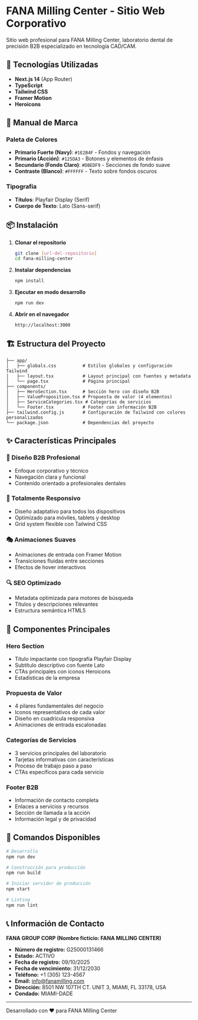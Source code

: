 # FANA Milling Center - Sitio Web Corporativo

Sitio web profesional para FANA Milling Center, laboratorio dental de precisión B2B especializado en tecnología CAD/CAM.

## 🚀 Tecnologías Utilizadas

- **Next.js 14** (App Router)
- **TypeScript**
- **Tailwind CSS**
- **Framer Motion**
- **Heroicons**

## 🎨 Manual de Marca

### Paleta de Colores
- **Primario Fuerte (Navy)**: `#1E2B4F` - Fondos y navegación
- **Primario (Acción)**: `#125DA3` - Botones y elementos de énfasis
- **Secundario (Fondo Claro)**: `#DBEDF9` - Secciones de fondo suave
- **Contraste (Blanco)**: `#FFFFFF` - Texto sobre fondos oscuros

### Tipografía
- **Títulos**: Playfair Display (Serif)
- **Cuerpo de Texto**: Lato (Sans-serif)

## 📦 Instalación

1. **Clonar el repositorio**
   ```bash
   git clone [url-del-repositorio]
   cd fana-milling-center
   ```

2. **Instalar dependencias**
   ```bash
   npm install
   ```

3. **Ejecutar en modo desarrollo**
   ```bash
   npm run dev
   ```

4. **Abrir en el navegador**
   ```
   http://localhost:3000
   ```

## 🏗️ Estructura del Proyecto

```
├── app/
│   ├── globals.css          # Estilos globales y configuración Tailwind
│   ├── layout.tsx           # Layout principal con fuentes y metadata
│   └── page.tsx             # Página principal
├── components/
│   ├── HeroSection.tsx      # Sección hero con diseño B2B
│   ├── ValueProposition.tsx # Propuesta de valor (4 elementos)
│   ├── ServiceCategories.tsx # Categorías de servicios
│   └── Footer.tsx           # Footer con información B2B
├── tailwind.config.js       # Configuración de Tailwind con colores personalizados
└── package.json             # Dependencias del proyecto
```

## ✨ Características Principales

### 🎯 Diseño B2B Profesional
- Enfoque corporativo y técnico
- Navegación clara y funcional
- Contenido orientado a profesionales dentales


### 📱 Totalmente Responsivo
- Diseño adaptativo para todos los dispositivos
- Optimizado para móviles, tablets y desktop
- Grid system flexible con Tailwind CSS

### 🎭 Animaciones Suaves
- Animaciones de entrada con Framer Motion
- Transiciones fluidas entre secciones
- Efectos de hover interactivos

### 🔍 SEO Optimizado
- Metadata optimizada para motores de búsqueda
- Títulos y descripciones relevantes
- Estructura semántica HTML5

## 🎨 Componentes Principales

### Hero Section
- Título impactante con tipografía Playfair Display
- Subtítulo descriptivo con fuente Lato
- CTAs principales con iconos Heroicons
- Estadísticas de la empresa

### Propuesta de Valor
- 4 pilares fundamentales del negocio
- Iconos representativos de cada valor
- Diseño en cuadrícula responsiva
- Animaciones de entrada escalonadas

### Categorías de Servicios
- 3 servicios principales del laboratorio
- Tarjetas informativas con características
- Proceso de trabajo paso a paso
- CTAs específicos para cada servicio

### Footer B2B
- Información de contacto completa
- Enlaces a servicios y recursos
- Sección de llamada a la acción
- Información legal y de privacidad

## 🚀 Comandos Disponibles

```bash
# Desarrollo
npm run dev

# Construcción para producción
npm run build

# Iniciar servidor de producción
npm start

# Linting
npm run lint
```

## 📞 Información de Contacto

**FANA GROUP CORP (Nombre ficticio: FANA MILLING CENTER)**
- **Número de registro:** G25000131466
- **Estado:** ACTIVO
- **Fecha de registro:** 09/10/2025
- **Fecha de vencimiento:** 31/12/2030
- **Teléfono:** +1 (305) 123-4567
- **Email:** info@fanamilling.com
- **Dirección:** 8501 NW 107TH CT. UNIT 3, MIAMI, FL 33178, USA
- **Condado:** MIAMI-DADE

---

Desarrollado con ❤️ para FANA Milling Center
